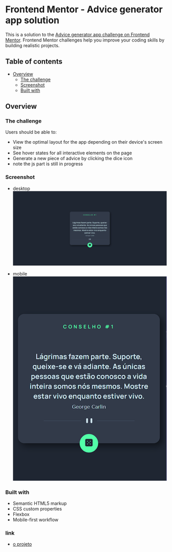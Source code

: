 # Frontend Mentor - Advice generator app solution

This is a solution to the [Advice generator app challenge on Frontend Mentor](https://www.frontendmentor.io/challenges/advice-generator-app-QdUG-13db). Frontend Mentor challenges help you improve your coding skills by building realistic projects.

## Table of contents

- [Overview](#overview)
  - [The challenge](#the-challenge)
  - [Screenshot](#screenshot)
  - [Built with](#built-with)

## Overview

### The challenge

Users should be able to:

- View the optimal layout for the app depending on their device's screen size
- See hover states for all interactive elements on the page
- Generate a new piece of advice by clicking the dice icon
- note the js part is still in progress

### Screenshot
- desktop
![](Captura%20de%20tela%20desktop(1).png)

- mobile
![](Captura%20de%20tela%20mobile%20(2).png)

### Built with

- Semantic HTML5 markup
- CSS custom properties
- Flexbox
- Mobile-first workflow

### link
- [o projeto](#https://mariana549.github.io/gerador-de-conselhos/)